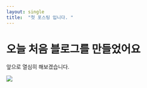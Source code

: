 ```yaml
---
layout: single
title:  "첫 포스팅 입니다. "
---
```


# 오늘 처음 블로그를 만들었어요

앞으로 열심히 해보겠습니다.

<img src = "C:\Users\3110c\OneDrive\바탕 화면\이미지 업로드.png">